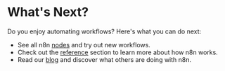 # What's Next?

Do you enjoy automating workflows? Here's what you can do next:

- See all n8n [nodes](../nodes/nodes-library/README.md) and try out new workflows.
- Check out the [reference](../reference/README.md) section to learn more about how n8n works.
- Read our [blog](https://n8n.io/blog/) and discover what others are doing with n8n.